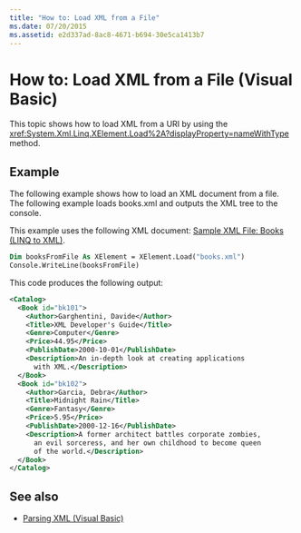 ```yaml
---
title: "How to: Load XML from a File"
ms.date: 07/20/2015
ms.assetid: e2d337ad-8ac8-4671-b694-30e5ca1413b7
---
```

# How to: Load XML from a File (Visual Basic)

This topic shows how to load XML from a URI by using the <xref:System.Xml.Linq.XElement.Load%2A?displayProperty=nameWithType> method.

## Example

The following example shows how to load an XML document from a file. The following example loads books.xml and outputs the XML tree to the console.

This example uses the following XML document: [Sample XML File: Books (LINQ to XML)](../../../../visual-basic/programming-guide/concepts/linq/sample-xml-file-books-linq-to-xml.md).

```vb
Dim booksFromFile As XElement = XElement.Load("books.xml")
Console.WriteLine(booksFromFile)
```

This code produces the following output:

```xml
<Catalog>
  <Book id="bk101">
    <Author>Garghentini, Davide</Author>
    <Title>XML Developer's Guide</Title>
    <Genre>Computer</Genre>
    <Price>44.95</Price>
    <PublishDate>2000-10-01</PublishDate>
    <Description>An in-depth look at creating applications
      with XML.</Description>
  </Book>
  <Book id="bk102">
    <Author>Garcia, Debra</Author>
    <Title>Midnight Rain</Title>
    <Genre>Fantasy</Genre>
    <Price>5.95</Price>
    <PublishDate>2000-12-16</PublishDate>
    <Description>A former architect battles corporate zombies,
      an evil sorceress, and her own childhood to become queen
      of the world.</Description>
  </Book>
</Catalog>
```

## See also

- [Parsing XML (Visual Basic)](../../../../visual-basic/programming-guide/concepts/linq/parsing-xml.md)

